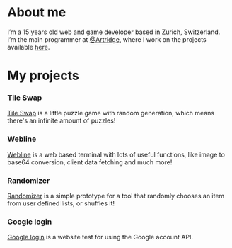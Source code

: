 # About me
I’m a 15 years old web and game developer based in Zurich, Switzerland. I’m the main programmer at [@Artridge](https://twitter.com/ArtridgeGames), where I work on the projects available [here](https://artridge.itch.io).

# My projects
### Tile Swap
[Tile Swap](/tile-swap) is a little puzzle game with random generation, which means there's an infinite amount of puzzles!

### Webline
[Webline](/webline) is a web based terminal with lots of useful functions, like image to base64 conversion, client data fetching and much more!

### Randomizer
[Randomizer](/randomizer) is a simple prototype for a tool that randomly chooses an item from user defined lists, or shuffles it!

### Google login
[Google login](/Google-Login) is a website test for using the Google account API.
